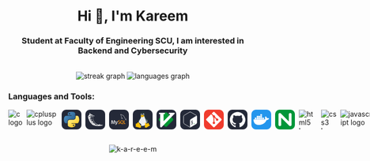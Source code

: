 <h1 align="center">Hi 👋, I'm Kareem</h1>
<h3 align="center">Student at Faculty of Engineering SCU, I am interested in Backend and Cybersecurity</h3>


<br clear="both">

<div align="center">
  <img src="https://streak-stats.demolab.com?user=K-a-r-e-e-m&locale=en&mode=day&theme=dark&hide_border=true&border_radius=5" height="150" alt="streak graph"  />
  <img src="https://github-readme-stats.vercel.app/api/top-langs?username=K-a-r-e-e-m&locale=en&hide_title=true&layout=compact&card_width=320&langs_count=6&theme=dark&hide_border=true" height="150" alt="languages graph"  />
</div>

<h3 align="left">Languages and Tools:</h3>

<div align="left" style="display: flex; gap: .5rem">

  <img src="https://skillicons.dev/icons?i=c" height="40" alt="c logo"  />
  <img src="https://skillicons.dev/icons?i=cpp" height="40" alt="cplusplus logo"  />
  <img src="https://raw.githubusercontent.com/tandpfun/skill-icons/main/icons/Python-Dark.svg" height="40" alt="python logo"  />

  <img src="https://raw.githubusercontent.com/tandpfun/skill-icons/main/icons/Flask-Dark.svg" height="40" alt="nodejs logo"  />


  <img src="https://raw.githubusercontent.com/tandpfun/skill-icons/main/icons/MySQL-Dark.svg" height="40" alt="mysql logo"  />

  <img src="https://raw.githubusercontent.com/tandpfun/skill-icons/main/icons/Linux-Dark.svg" height="40" alt="linux logo"  />
  <img src="https://raw.githubusercontent.com/tandpfun/skill-icons/main/icons/VIM-Dark.svg" height="40" alt="vim logo"  />
  
  <img src="https://raw.githubusercontent.com/tandpfun/skill-icons/main/icons/Bash-Dark.svg" height="40" alt="bash logo"  />
  <img src="https://raw.githubusercontent.com/tandpfun/skill-icons/main/icons/Git.svg" height="40" alt="git logo"  />
  <img src="https://raw.githubusercontent.com/tandpfun/skill-icons/main/icons/Github-Dark.svg" height="40" alt="github logo"  />

  <img src="https://raw.githubusercontent.com/tandpfun/skill-icons/main/icons/Docker.svg" alt="postman" width="40" height="40"/>

  <img src="https://raw.githubusercontent.com/tandpfun/skill-icons/main/icons/Nginx.svg" alt="Nginx" width="40" height="40"/>


  <img src="https://skillicons.dev/icons?i=html" height="40" alt="html5 logo"  />
  <img src="https://skillicons.dev/icons?i=css" height="40" alt="css3 logo"  />
  <img src="https://skillicons.dev/icons?i=js" height="40" alt="javascript logo"  />
</div>

<br>

<p align="center"> <img src="https://komarev.com/ghpvc/?username=k-a-r-e-e-m&label=Profile%20views&color=0e75b6&style=flat" alt="k-a-r-e-e-m" /> </p>
